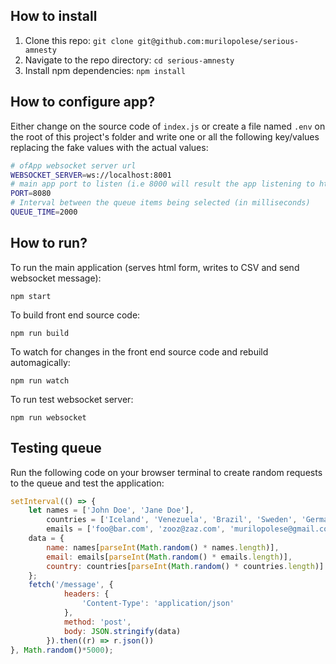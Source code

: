 ## How to install

1. Clone this repo: `git clone git@github.com:murilopolese/serious-amnesty`
2. Navigate to the repo directory: `cd serious-amnesty`
3. Install npm dependencies: `npm install`

## How to configure app?

Either change on the source code of `index.js` or create a file named `.env` on the root of this project's folder and write one or all the following key/values replacing the fake values with the actual values:

```bash
# ofApp websocket server url
WEBSOCKET_SERVER=ws://localhost:8001
# main app port to listen (i.e 8000 will result the app listening to http://localhost:8000)
PORT=8080
# Interval between the queue items being selected (in milliseconds)
QUEUE_TIME=2000
```

## How to run?

To run the main application (serves html form, writes to CSV and send websocket message):

`npm start`

To build front end source code:

`npm run build`

To watch for changes in the front end source code and rebuild automagically:

`npm run watch`

To run test websocket server:

`npm run websocket`

## Testing queue

Run the following code on your browser terminal to create random requests to the queue and test the application:

```js
setInterval(() => {
    let names = ['John Doe', 'Jane Doe'],
        countries = ['Iceland', 'Venezuela', 'Brazil', 'Sweden', 'Germany'],
        emails = ['foo@bar.com', 'zooz@zaz.com', 'murilopolese@gmail.com'];
    data = {
        name: names[parseInt(Math.random() * names.length)],
        email: emails[parseInt(Math.random() * emails.length)],
        country: countries[parseInt(Math.random() * countries.length)]
    };
	fetch('/message', {
            headers: {
                'Content-Type': 'application/json'
            },
            method: 'post',
            body: JSON.stringify(data)
        }).then((r) => r.json())
}, Math.random()*5000);
```
